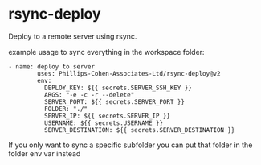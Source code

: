 # rsync-deploy

Deploy to a remote server using rsync.

example usage to sync everything in the workspace folder:
```
- name: deploy to server
        uses: Phillips-Cohen-Associates-Ltd/rsync-deploy@v2
        env:
          DEPLOY_KEY: ${{ secrets.SERVER_SSH_KEY }}
          ARGS: "-e -c -r --delete"
          SERVER_PORT: ${{ secrets.SERVER_PORT }}
          FOLDER: "./"
          SERVER_IP: ${{ secrets.SERVER_IP }}
          USERNAME: ${{ secrets.USERNAME }}
          SERVER_DESTINATION: ${{ secrets.SERVER_DESTINATION }}
```

If you only want to sync a specific subfolder you can put that folder in the folder env var instead

